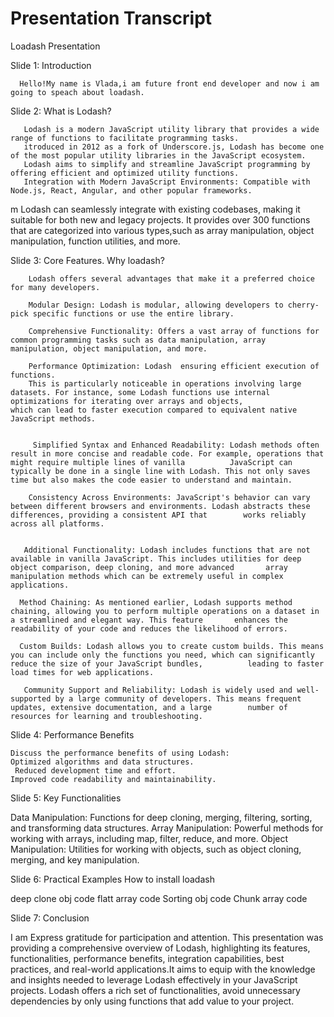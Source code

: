 # Presentation Transcript 

Loadash Presentation

Slide 1: Introduction

      Hello!My name is Vlada,i am future front end developer and now i am going to speach about loadash.


Slide 2: What is Lodash?

       Lodash is a modern JavaScript utility library that provides a wide range of functions to facilitate programming tasks.
       itroduced in 2012 as a fork of Underscore.js, Lodash has become one of the most popular utility libraries in the JavaScript ecosystem.
       Lodash aims to simplify and streamline JavaScript programming by offering efficient and optimized utility functions.
       Integration with Modern JavaScript Environments: Compatible with Node.js, React, Angular, and other popular frameworks.
m      Lodash can seamlessly integrate with existing codebases, making it suitable for both new and legacy projects.
       It provides over 300 functions that are categorized into various types,such as array manipulation, object manipulation, function utilities, and more.


Slide 3: Core Features. Why loadash?


        Lodash offers several advantages that make it a preferred choice for many developers.

        Modular Design: Lodash is modular, allowing developers to cherry-pick specific functions or use the entire library.

        Comprehensive Functionality: Offers a vast array of functions for common programming tasks such as data manipulation, array manipulation, object manipulation, and more.

        Performance Optimization: Lodash  ensuring efficient execution of functions.
        This is particularly noticeable in operations involving large datasets. For instance, some Lodash functions use internal optimizations for iterating over arrays and objects,                  which can lead to faster execution compared to equivalent native JavaScript methods.


         Simplified Syntax and Enhanced Readability: Lodash methods often result in more concise and readable code. For example, operations that might require multiple lines of vanilla          JavaScript can typically be done in a single line with Lodash. This not only saves time but also makes the code easier to understand and maintain.
 
        Consistency Across Environments: JavaScript's behavior can vary between different browsers and environments. Lodash abstracts these differences, providing a consistent API that        works reliably across all platforms.
 
 
       Additional Functionality: Lodash includes functions that are not available in vanilla JavaScript. This includes utilities for deep object comparison, deep cloning, and more advanced       array manipulation methods which can be extremely useful in complex applications.
 
      Method Chaining: As mentioned earlier, Lodash supports method chaining, allowing you to perform multiple operations on a dataset in a streamlined and elegant way. This feature       enhances the readability of your code and reduces the likelihood of errors.
 
      Custom Builds: Lodash allows you to create custom builds. This means you can include only the functions you need, which can significantly reduce the size of your JavaScript bundles,          leading to faster load times for web applications.
 
       Community Support and Reliability: Lodash is widely used and well-supported by a large community of developers. This means frequent updates, extensive documentation, and a large        number of resources for learning and troubleshooting.


Slide 4: Performance Benefits

    Discuss the performance benefits of using Lodash:
    Optimized algorithms and data structures.
     Reduced development time and effort.
    Improved code readability and maintainability.


Slide 5: Key Functionalities

Data Manipulation: Functions for deep cloning, merging, filtering, sorting, and transforming data structures.
Array Manipulation: Powerful methods for working with arrays, including map, filter, reduce, and more.
Object Manipulation: Utilities for working with objects, such as object cloning, merging, and key manipulation.


Slide 6: Practical Examples
How to install loadash

deep clone obj code
flatt array code
Sorting obj code
Chunk array code
      

Slide 7: Conclusion

I am Express gratitude for participation and attention.
This presentation was providing a comprehensive overview of Lodash, highlighting its features, functionalities, performance benefits, integration capabilities, best practices, and real-world applications.It aims to equip with the knowledge and insights needed to leverage Lodash effectively in your JavaScript projects.
Lodash offers a rich set of functionalities, avoid unnecessary dependencies by only using functions that add value to your project.

